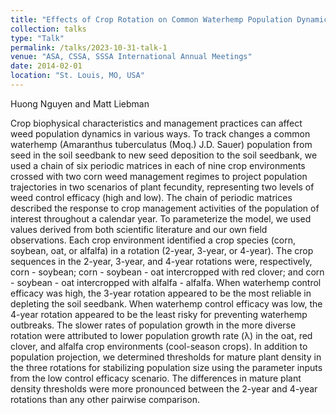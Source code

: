 ```yaml
---
title: "Effects of Crop Rotation on Common Waterhemp Population Dynamics: A Periodic Matrix Model Example"
collection: talks
type: "Talk"
permalink: /talks/2023-10-31-talk-1
venue: "ASA, CSSA, SSSA International Annual Meetings"
date: 2014-02-01
location: "St. Louis, MO, USA"
---
```

Huong Nguyen and Matt Liebman

Crop biophysical characteristics and management practices can affect weed population dynamics in various ways. To track changes a common waterhemp (Amaranthus tuberculatus (Moq.) J.D. Sauer) population from seed in the soil seedbank to new seed deposition to the soil seedbank, we used a chain of six periodic matrices in each of nine crop environments crossed with two corn weed management regimes to project population trajectories in two scenarios of plant fecundity, representing two levels of weed control efficacy (high and low). The chain of periodic matrices described the response to crop management activities of the population of interest throughout a calendar year. To parameterize the model, we used values derived from both scientific literature and our own field observations. Each crop environment identified a crop species (corn, soybean, oat, or alfalfa) in a rotation (2-year, 3-year, or 4-year). The crop sequences in the 2-year, 3-year, and 4-year rotations were, respectively, corn - soybean; corn - soybean - oat intercropped with red clover; and corn - soybean - oat intercropped with alfalfa - alfalfa. When waterhemp control efficacy was high, the 3-year rotation appeared to be the most reliable in depleting the soil seedbank. When waterhemp control efficacy was low, the 4-year rotation appeared to be the least risky for preventing waterhemp outbreaks. The slower rates of population growth in the more diverse rotation were attributed to lower population growth rate (λ) in the oat, red clover, and alfalfa crop environments (cool-season crops). In addition to population projection, we determined thresholds for mature plant density in the three rotations for stabilizing population size using the parameter inputs from the low control efficacy scenario. The differences in mature plant density thresholds were more pronounced between the 2-year and 4-year rotations than any other pairwise comparison.
